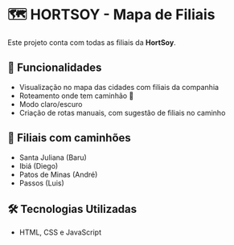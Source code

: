 # 🗺️ HORTSOY - Mapa de Filiais

Este projeto conta com todas as filiais da **HortSoy**.

## 📌 Funcionalidades

- Visualização no mapa das cidades com filiais da companhia 
- Roteamento onde tem caminhão 🚛 
- Modo claro/escuro
- Criação de rotas manuais, com sugestão de filiais no caminho

## 🚚 Filiais com caminhões

- Santa Juliana (Baru)
- Ibiá (Diego)
- Patos de Minas (André)
- Passos (Luis)

## 🛠️ Tecnologias Utilizadas

- HTML, CSS e JavaScript

